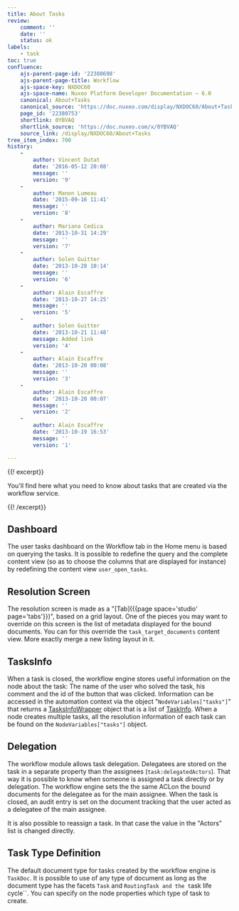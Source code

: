 ```yaml
---
title: About Tasks
review:
    comment: ''
    date: ''
    status: ok
labels:
    - task
toc: true
confluence:
    ajs-parent-page-id: '22380698'
    ajs-parent-page-title: Workflow
    ajs-space-key: NXDOC60
    ajs-space-name: Nuxeo Platform Developer Documentation — 6.0
    canonical: About+Tasks
    canonical_source: 'https://doc.nuxeo.com/display/NXDOC60/About+Tasks'
    page_id: '22380753'
    shortlink: 0YBVAQ
    shortlink_source: 'https://doc.nuxeo.com/x/0YBVAQ'
    source_link: /display/NXDOC60/About+Tasks
tree_item_index: 700
history:
    -
        author: Vincent Dutat
        date: '2016-05-12 20:08'
        message: ''
        version: '9'
    -
        author: Manon Lumeau
        date: '2015-09-16 11:41'
        message: ''
        version: '8'
    -
        author: Mariana Cedica
        date: '2013-10-31 14:29'
        message: ''
        version: '7'
    -
        author: Solen Guitter
        date: '2013-10-28 10:14'
        message: ''
        version: '6'
    -
        author: Alain Escaffre
        date: '2013-10-27 14:25'
        message: ''
        version: '5'
    -
        author: Solen Guitter
        date: '2013-10-21 11:48'
        message: Added link
        version: '4'
    -
        author: Alain Escaffre
        date: '2013-10-20 00:08'
        message: ''
        version: '3'
    -
        author: Alain Escaffre
        date: '2013-10-20 00:07'
        message: ''
        version: '2'
    -
        author: Alain Escaffre
        date: '2013-10-19 16:53'
        message: ''
        version: '1'

---
```

{{! excerpt}}

You'll find here what you need to know about tasks that are created via the workflow service.

{{! /excerpt}}

## Dashboard

The user tasks dashboard on the Workflow tab in the Home menu is based on querying the tasks. It is possible to redefine the query and the complete content view (so as to choose the columns that are displayed for instance) by redefining the content view&nbsp;`user_open_tasks`.

## Resolution Screen

The resolution screen is made as a "[Tab]({{page space='studio' page='tabs'}})", based on a grid layout. One of the pieces you may want to override on this screen is the list of metadata displayed for the bound documents. You can for this override the&nbsp;`task_target_documents` content view. More exactly merge a new listing layout in it.

## TasksInfo

When a task is closed, the workflow engine stores useful information on the node about the task: The name of the user who solved the task, his comment and the id of the button that was clicked. Information can be accessed in the automation context via the object "`NodeVariables["tasks"]`" that returns a [TasksInfoWrapper](http://community.nuxeo.com/api/nuxeo/5.8/javadoc/org/nuxeo/ecm/platform/routing/core/api/TasksInfoWrapper.html) object that is a list of [TaskInfo](http://community.nuxeo.com/api/nuxeo/5.8/javadoc/org/nuxeo/ecm/platform/routing/core/impl/GraphNode.TaskInfo.html). When a node creates multiple tasks, all the resolution information of each task can be found on the `NodeVariables["tasks"]` object.

## Delegation &nbsp;

The workflow module allows task delegation. Delegatees are stored on the task in a separate property than the assignees (`task:`<span style="color: rgb(34,34,34);">`delegatedActors`)</span>. That way it is possible to know when someone is assigned a task directly or by delegation. The workflow engine sets the the same ACLon the bound documents for the delegatee as for the main assignee. When the task is closed, an audit entry is set on the document tracking that the user acted as a delegatee of the main assignee.

It is also possible to reassign a task. In that case the value in the "Actors" list is changed directly.

## Task Type Definition

The default document type for tasks created by the workflow engine is `TaskDoc`. It is possible to use of any type of document as long as the document type has the facets `Task` and `RoutingTask and the t`ask life cycle``. You can specify on the node properties which type of task to create.

&nbsp;
